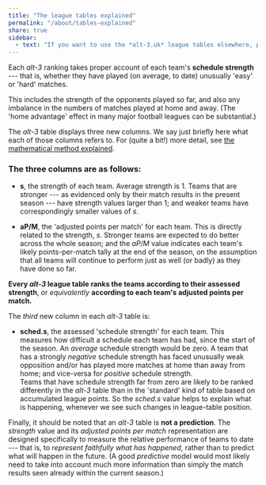 ```yaml
---
title: "The league tables explained"
permalink: "/about/tables-explained"
share: true
sidebar:
  - text: "If you want to use the *alt-3.uk* league tables elsewhere, please be sure to read the [License and Disclaimer](/about/license) page first."
---
```


Each *alt-3* ranking takes proper account of each team's **schedule strength** ---
that is, whether they have played (on average, to date) unusually 'easy' or
'hard' matches.

This includes the strength of the opponents played so far, and also 
any imbalance in the numbers of matches played at home and away.  (The 'home
advantage' effect in many major football leagues can be substantial.)

The *alt-3* table displays three new columns.  We say just briefly here 
what each of those columns refers to.  For (quite a bit!) more detail, 
see [the mathematical method explained](./the-maths/).

### The three columns are as follows:

- **s**, the strength of each team.  Average strength is 1. Teams that are 
stronger --- as evidenced only by their match results in the present season 
--- have strength values larger than 1; and weaker teams have 
correspondingly smaller values of *s*.

- **aP/M**, the 'adjusted points per match' for each team. This is directly 
related to the strength, *s*. Stronger teams are expected to do better across
the whole season; and the *aP/M* value indicates each team's 
likely points-per-match
tally at the end of the season, on the assumption that all teams will continue
to perform just as well (or badly) as they have done so far. 

**Every *alt-3* league table ranks the teams 
according to their assessed strength**, or
*equivalently* **according to each team's adjusted points per match.**

The *third* new column in each *alt-3* table is:

- **sched.s**, the assessed 'schedule strength' for each team.  This measures how
difficult a schedule each team has had, since the start of the season.  An 
*average* 
schedule strength would be zero. 
A team that has a strongly *negative* schedule strength
has faced unusually weak opposition and/or has played more matches at home than 
away from home; and vice-versa for *positive* schedule strength.  
Teams that
have schedule strength far from zero are likely to be ranked differently in the 
*alt-3* table than in the 'standard' kind of table based on accumulated 
league points.  So 
the *sched.s* value helps to explain what is happening,
whenever we see such changes in league-table position.

Finally, it should be noted that an *alt-3* table is **not a prediction**.
The *strength* value
and its *adjusted points per match* representation are designed
specifically to measure the relative performance of teams to date --- that is, to 
*represent faithfully what has happened*, rather than to predict 
what will happen in the future.  (A good *predictive* model would
most likely need to take into account much more information than
simply the match results seen already within the current season.)




